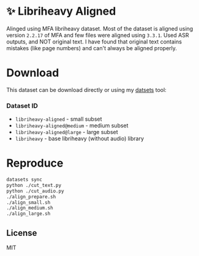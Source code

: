 # ✨ Libriheavy Aligned

Alinged using MFA libriheavy dataset. Most of the dataset is aligned using version `2.2.17` of MFA and few files were aligned using `3.3.1`. Used ASR outputs, and NOT original text. I have found that original text contains mistakes (like page numbers) and can't always be aligned properly.

# Download

This dataset can be download directly or using my [datsets](https://github.com/ex3ndr/datasets) tool:

### Dataset ID

* `libriheavy-aligned` - small subset
* `libriheavy-aligned@medium` - medium subset
* `libriheavy-aligned@large` - large subset
* `libriheavy` - base libriheavy (without audio) library

# Reproduce

```bash
datasets sync
python ./cut_text.py
python ./cut_audio.py
./align_prepare.sh
./align_small.sh
./align_medium.sh
./align_large.sh
```

## License

MIT
